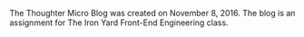 The Thoughter Micro Blog was created on November 8, 2016. The blog is an assignment for The Iron Yard Front-End Engineering class.
